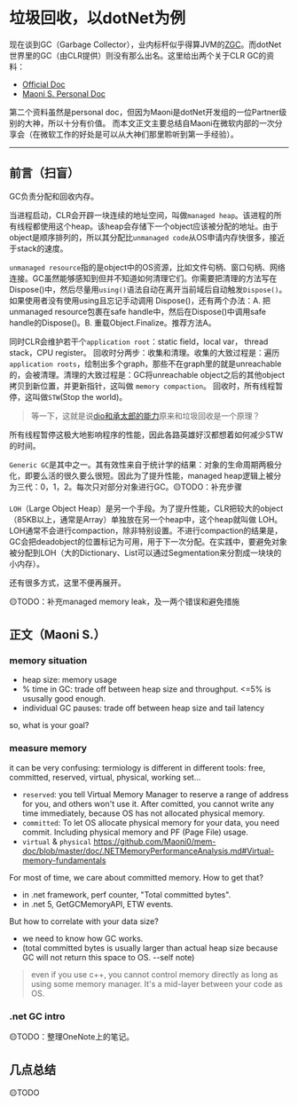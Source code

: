 # 垃圾回收，以dotNet为例

现在谈到GC（Garbage Collector），业内标杆似乎得算JVM的[ZGC](https://wiki.openjdk.java.net/display/zgc/Main)。而dotNet世界里的GC（由CLR提供）则没有那么出名。这里给出两个关于CLR GC的资料：
- [Official Doc](https://docs.microsoft.com/en-us/dotnet/standard/garbage-collection/)
- [Maoni S. Personal Doc](https://github.com/Maoni0/mem-doc/blob/master/doc/.NETMemoryPerformanceAnalysis.md)

第二个资料虽然是personal doc，但因为Maoni是dotNet开发组的一位Partner级别的大神，所以十分有价值。
而本文正文主要总结自Maoni在微软内部的一次分享会（在微软工作的好处是可以从大神们那里聆听到第一手经验）。

---

## 前言（扫盲）

GC负责分配和回收内存。

当进程启动，CLR会开辟一块连续的地址空间，叫做`managed heap`。该进程的所有线程都使用这个heap。该heap会存储下一个object应该被分配的地址。由于object是顺序排列的，所以其分配比`unmanaged code`从OS申请内存快很多，接近于stack的速度。

`unmanaged resource`指的是object中的OS资源，比如文件句柄、窗口句柄、网络连接。GC虽然能够感知到但并不知道如何清理它们。你需要把清理的方法写在 Dispose()中，然后尽量用`using()`语法自动在离开当前域后自动触发`Dispose()`。如果使用者没有使用using且忘记手动调用 Dispose()，还有两个办法：A. 把 unmanaged resource包裹在safe handle中，然后在Dispose()中调用safe handle的Dispose()。B. 重载Object.Finalize。推荐方法A。

同时CLR会维护若干个`application root`：static field，local var， thread stack，CPU register。
回收时分两步：收集和清理。收集的大致过程是：遍历`application roots`，绘制出多个graph，那些不在graph里的就是unreachable的，会被清理。清理的大致过程是：GC将unreachable object之后的其他object拷贝到新位置，并更新指针，这叫做 `memory compaction`。
回收时，所有线程暂停，这叫做`STW`(Stop the world)。

> 等一下，这就是说[dio和承太郎的能力](https://www.zhihu.com/question/348250111/answer/841026935)原来和垃圾回收是一个原理？

所有线程暂停这极大地影响程序的性能，因此各路英雄好汉都想着如何减少STW的时间。

`Generic GC`是其中之一。其有效性来自于统计学的结果：对象的生命周期两极分化，即要么活的很久要么很短。因此为了提升性能，managed heap逻辑上被分为三代：0，1，2。每次只对部分对象进行GC。🟡TODO：补充步骤

`LOH`（Large Object Heap）是另一个手段。为了提升性能，CLR把较大的object（85KB以上，通常是Array）单独放在另一个heap中，这个heap就叫做 LOH。LOH通常不会进行compaction，除非特别设置。不进行compaction的结果是，GC会把deadobject的位置标记为可用，用于下一次分配。在实践中，要避免对象被分配到LOH（大的Dictionary、List可以通过Segmentation来分割成一块块的小内存）。

还有很多方式，这里不便再展开。

🟡TODO：补充managed memory leak，及一两个错误和避免措施

## 正文（Maoni S.）
### memory situation
- heap size: memory usage
- % time in GC: trade off between heap size and throughput. <=5% is ususally good enough.
- individual GC pauses: trade off between heap size and tail latency
	
so, what is your goal?

### measure memory
it can be very confusing: termiology is different in different tools: free, committed, reserved, virtual, physical, working set…
- `reserved`:
			you tell Virtual Memory Manager to reserve a range of address for you, and others won't use it.
			After comitted, you cannot write any time immediately, because OS has not allocated physical memory.
- `committed`:
			To let OS allocate physical memory for your data, you need commit.
			Including physical memory and PF (Page File) usage​.
- `virtual` & `physical`
			https://github.com/Maoni0/mem-doc/blob/master/doc/.NETMemoryPerformanceAnalysis.md#Virtual-memory-fundamentals

For most of time, we care about committed memory. How to get that?
- in .net framework, perf counter, "Total committed bytes".
- in .net 5, GetGCMemoryAPI, ETW events.

But how to correlate with your data size?
- we need to know how GC works.
- (total committed bytes is usually larger than actual heap size because GC will not return this space to OS. --self note)

> even if you use c++, you cannot control memory directly as long as using some memory manager. It's a mid-layer between your code as OS.

### .net GC intro
🟡TODO：整理OneNote上的笔记。


## 几点总结
🟡TODO